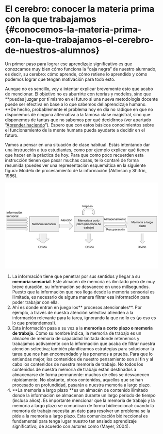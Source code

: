 # **El cerebro: conocer la materia prima con la que trabajamos** {#conocemos-la-materia-prima-con-la-que-trabajamos-el-cerebro-de-nuestros-alumnos}

Un primer paso para lograr ese aprendizaje significativo es que conozcamos muy bien cómo funciona la “caja negra” de nuestro alumnado, es decir, su cerebro: cómo aprende, cómo retiene lo aprendido y cómo podemos lograr que tengan motivación para todo esto.

Aunque no es sencillo, voy a intentar explicar brevemente esto que acabo de mencionar. El objetivo no es aburrirte con teorías y modelos, sino que **puedas juzgar por tí mismo en el futuro si una nueva metodología docente puede ser efectiva en base a lo que sabemos del aprendizaje humano. **De hecho, probablemente el problema hoy en día no radique en que no disponemos de ninguna alternativa a la famosa clase magistral, sino que disponemos de tantas que no sabemos por qué decidirnos \(ver apartado “[Aprender haciendo](aprender_haciendo/README.md)”\). Espero que con estos básicos conocimientos sobre el funcionamiento de la mente humana pueda ayudarte a decidir en el futuro.

Vamos a pensar en una situación de clase habitual. Estás intentando dar una instrucción a tus estudiantes, como por ejemplo explicar qué tienen que hacer en la práctica de hoy. Para que como poco recuerden esta instrucción tienen que pasar muchas cosas, te lo contaré de forma resumida \(puedes ver una representación esquemática en la siguiente figura: Modelo de procesamiento de la información \(Aktinson y Shifrin, 1986\).

![](/assets/import.png)

1. La información tiene que penetrar por sus sentidos y llegar a su **memoria sensorial**. Este almacén de memoria es ilimitado pero de muy breve duración, su información se desvanece en unos milisegundos. Puesto que la información que nos llega desde la memoria sensorial es ilimitada, es necesario de alguna manera filtrar esa información para poder trabajar con ella. 
2. Ahí es donde entran en juego los** procesos atencionales**. Por ejemplo, a través de nuestra atención selectiva atienden a la información relevante para la tarea, ignorando la que no lo es \(¡o eso es lo que pretendemos!\).
3. Esta información pasa a su vez a la **memoria a corto plazo o memoria de trabajo**. Como su nombre indica, la memoria de trabajo es un almacén de memoria de capacidad limitada donde retenemos y trabajamos activamente con la información que acaba de filtrar nuestra atención selectiva; también planificamos estrategias para solucionar la tarea que nos han encomendado y las ponemos a prueba. Para que lo entiendas mejor, los contenidos de nuestro pensamiento son al fin y al cabo los contenidos de nuestra memoria de trabajo. No todos los contenidos de nuestra memoria de trabajo están destinados a almacenarse de forma permanente: muchos de ellos se desvanecen rápidamente. No obstante, otros contenidos, aquellos que se han procesado en profundidad, pasarán a nuestra memoria a largo plazo.
4. **La memoria a largo plazo **es un almacén de contenido ilimitado donde la información se almacenan durante un largo periodo de tiempo \(incluso años\). Es importante mencionar que la memoria de trabajo y la memoria a largo plazo se comunican de forma bidireccional: cuando la memoria de trabajo necesita un dato para resolver un problema se la pide a la memoria a largo plazo. Esta comunicación bidireccional es fundamental para tenga lugar nuestro tan ansiado aprendizaje significativo, de acuerdo con autores como \(Mayer, 2004\).

# 



